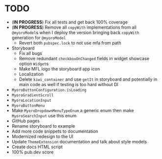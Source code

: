 # TODO

- (**IN PROGRESS**) Fix all tests and get back 100% coverage
- (**IN PROGRESS**) Remove all `copyWith` implementations from all `@myoroModel`s when I deploy the version bringing back `copyWith` generation for `@myoroModel`
  - Revert both `pubspec.lock` to not use mfa from path
- Storyboard
  - Fix all bugs
  - Remove redundant `checkboxOnChanged` fields in widget showcase option `Widget`s
  - Make MFL logo the storyboard app icon
  - Localization
  - Delete `kiwi_container` and use `getIt` in storyboard and potentially in main code as well if testing is too hard without DI
- `MyoroButtonConfiguration.isLoading`
- `MyoroGradientScroll`
- `MyoroLocationInput`
- `MyoroButtonMenu`
- Make `MyoroDropdownMenuTypeEnum` a generic enum then make `MyoroSearchInput` use this enum
- GitHub pages
- Rename storyboard to example
- Add more code snippets to documentation
- Modernized redesign to the UI
- Update `ThemeExtension` documentation and talk about style models
- Create docs HTML script
- 100% pub.dev score

